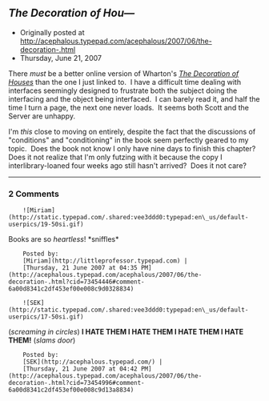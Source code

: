 ## <em>The Decoration of Hou—</em>

 * Originally posted at http://acephalous.typepad.com/acephalous/2007/06/the-decoration-.html
 * Thursday, June 21, 2007



There _must_ be a better online version of Wharton's [_The Decoration of Houses_](http://digital.library.wisc.edu/1711.dl/DLDecArts.DecHouseWhar) than the one I just linked to.  I have a difficult time dealing with interfaces seemingly designed to frustrate both the subject doing the interfacing and the object being interfaced.  I can barely read it, and half the time I turn a page, the next one never loads.  It seems both Scott and the Server are unhappy.  

I'm _this_ close to moving on entirely, despite the fact that the discussions of "conditions" and "conditioning" in the book seem perfectly geared to my topic.  Does the book not know I only have nine days to finish this chapter?  Does it not realize that I'm only futzing with it because the copy I interlibrary-loaned four weeks ago still hasn't arrived?  Does it not care?

		

* * *

### 2 Comments 

		

                
[]()

	

		![Miriam](http://static.typepad.com/.shared:vee3ddd0:typepad:en\_us/default-userpics/19-50si.gif)
	

	

		

Books are so _heartless_! \*sniffles\*

	

		Posted by:
		[Miriam](http://littleprofessor.typepad.com) |
		[Thursday, 21 June 2007 at 04:35 PM](http://acephalous.typepad.com/acephalous/2007/06/the-decoration-.html?cid=73454446#comment-6a00d8341c2df453ef00e008c9d0328834)

[]()

	

		![SEK](http://static.typepad.com/.shared:vee3ddd0:typepad:en\_us/default-userpics/17-50si.gif)
	

	

		

(_screaming in circles_)  **I HATE THEM I HATE THEM I HATE THEM I HATE THEM!**  (_slams door_)

	

		Posted by:
		[SEK](http://acephalous.typepad.com/) |
		[Thursday, 21 June 2007 at 04:42 PM](http://acephalous.typepad.com/acephalous/2007/06/the-decoration-.html?cid=73454996#comment-6a00d8341c2df453ef00e008c9d13a8834)

		

        
